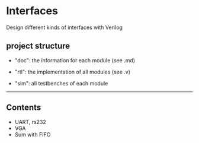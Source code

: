 # Interfaces
Design different kinds of interfaces with Verilog

## project structure
- "doc": the information for each module (see .md)

- "rtl": the implementation of all modules (see .v)

- "sim": all testbenches of each module

***

## Contents
- UART, rs232
- VGA
- Sum with FIFO
